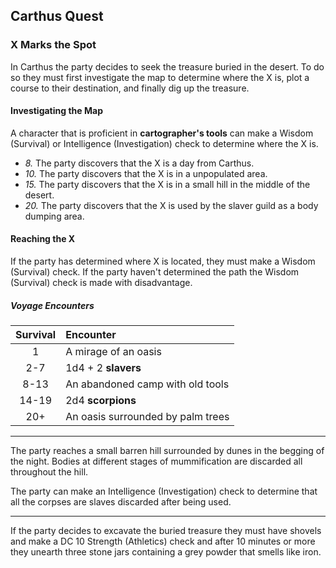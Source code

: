 ## Carthus Quest


### X Marks the Spot
In Carthus the party decides to seek the treasure buried in the desert. To do so they must first investigate the map to determine where the X is, plot a course to their destination, and finally dig up the treasure.

#### Investigating the Map
A character that is proficient in **cartographer's tools** can make a Wisdom (Survival) or Intelligence (Investigation) check to determine where the X is.

- *8.* The party discovers that the X is a day from Carthus.
- *10.* The party discovers that the X is in a unpopulated area.
- *15.* The party discovers that the X is in a small hill in the middle of the desert.
- *20.* The party discovers that the X is used by the slaver guild as a body dumping area.

#### Reaching the X
If the party has determined where X is located, they must make a Wisdom (Survival) check. If the party haven't determined the path the Wisdom (Survival) check is made with disadvantage.

##### Voyage Encounters
| Survival | Encounter                      |
|:-----:|:----------------------------------|
|   1   | A mirage of an oasis              |
|  2-7  | 1d4 + 2 **slavers**               |
|  8-13 | An abandoned camp with old tools  |
| 14-19 | 2d4 **scorpions**                 |
|  20+  | An oasis surrounded by palm trees |

___
The party reaches a small barren hill surrounded by dunes in the begging of the night. Bodies at different stages of mummification are discarded all throughout the hill.

The party can make an Intelligence (Investigation) check to determine that all the corpses are slaves discarded after being used.

___
If the party decides to excavate the buried treasure they must have shovels and make a DC 10 Strength (Athletics) check and after 10 minutes or more they unearth three stone jars containing a grey powder that smells like iron.